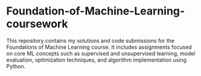 # Foundation-of-Machine-Learning-coursework
This repository contains my solutions and code submissions for the Foundations of Machine Learning course. It includes assignments focused on core ML concepts such as supervised and unsupervised learning, model evaluation, optimization techniques, and algorithm implementation using Python.
